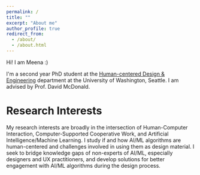 ```yaml
---
permalink: /
title: ""
excerpt: "About me"
author_profile: true
redirect_from: 
  - /about/
  - /about.html
---
```


Hi! I am Meena :) 

I'm a second year PhD student at the [Human-centered Design & Engineering](https://www.hcde.washington.edu/) department at the University of Washington, Seattle. I am advised by Prof. David McDonald.

Research Interests
======

My research interests are broadly in the intersection of Human-Computer Interaction, Computer-Supported Cooperative Work, and Artificial Intelligence/Machine Learning. I study if and how AI/ML algorithms are human-centered and challenges involved in using them as design material. I seek to bridge knowledge gaps of non-experts of AI/ML, especially designers and UX practitioners, and develop solutions for better engagement with AI/ML algorithms during the design process.
